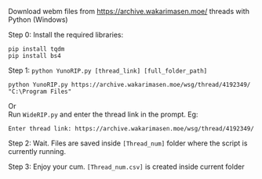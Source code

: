 Download webm files from https://archive.wakarimasen.moe/ threads with Python (Windows)

Step 0: Install the required libraries:
```
pip install tqdm
pip install bs4
```

Step 1: `python YunoRIP.py [thread_link] [full_folder_path]`
```
python YunoRIP.py https://archive.wakarimasen.moe/wsg/thread/4192349/ "C:\Program Files"
```

Or \
        Run `WideRIP.py` and enter the thread link in the prompt. Eg:
```
Enter thread link: https://archive.wakarimasen.moe/wsg/thread/4192349/
```

Step 2: Wait. Files are saved inside `[Thread_num]` folder where the script is currently running.

Step 3: Enjoy your cum. `[Thread_num.csv]` is created inside current folder
